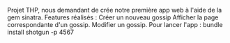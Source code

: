Projet THP, nous demandant de crée notre première app web à l'aide de la gem sinatra.
Features réalisés :
Créer un nouveau gossip
Afficher la page correspondante d'un gossip.
Modifier un gossip.
Pour lancer l'app :
bundle install
shotgun -p 4567